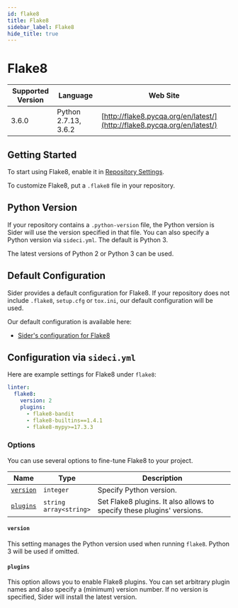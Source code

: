 ```yaml
---
id: flake8
title: Flake8
sidebar_label: Flake8
hide_title: true
---
```


# Flake8

| Supported Version | Language | Web Site |
| ----------------- | -------- | -------- |
| 3.6.0 | Python 2.7.13, 3.6.2 | [http://flake8.pycqa.org/en/latest/](http://flake8.pycqa.org/en/latest/) |

## Getting Started

To start using Flake8, enable it in [Repository Settings](../../getting-started/repository-settings.md).

To customize Flake8, put a `.flake8` file in your repository.

## Python Version

If your repository contains a `.python-version` file, the Python version is Sider will use the version specified in that file. You can also specify a Python version via `sideci.yml`. The default is Python 3.

The latest versions of Python 2 or Python 3 can be used.

## Default Configuration

Sider provides a default configuration for Flake8. If your repository does not include `.flake8`, `setup.cfg` or `tox.ini`, our default configuration will be used.

Our default configuration is available here:

* [Sider's configuration for Flake8](https://github.com/actcat/sideci_config/blob/master/python/flake8/sideci_config.ini)

## Configuration via `sideci.yml`

Here are example settings for Flake8 under `flake8`:

```yaml:sideci.yml
linter:
  flake8:
    version: 2
    plugins:
      - flake8-bandit
      - flake8-builtins==1.4.1
      - flake8-mypy>=17.3.3
```

### Options

You can use several options to fine-tune Flake8 to your project.

| Name | Type | Description |
| ---- | ---- | ----------- |
| [`version`](#version) | `integer` | Specify Python version. |
| [`plugins`](#plugins) | `string`<br />`array<string>` | Set Flake8 plugins. It also allows to specify these plugins' versions. |

#### `version`

This setting manages the Python version used when running `flake8`. Python 3 will be used if omitted.

#### `plugins`

This option allows you to enable Flake8 plugins. You can set arbitrary plugin names and also specify a \(minimum\) version number. If no version is specified, Sider will install the latest version.

